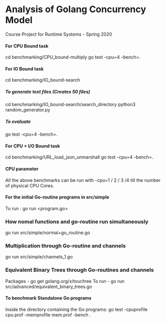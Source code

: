 # Analysis of Golang Concurrency Model
Course Project for Runtime Systems - Spring 2020

#### For CPU Bound task
cd benchmarking/CPU_bound-multiply
go test -cpu=4 -bench=.

#### For IO Bound task
cd benchmarking/IO_bound-search
##### To generate text files (Creates 50 files)
cd benchmarking/IO_bound-search/search_directory
python3 random_generator.py
##### To evaluate
go test -cpu=4 -bench=.

#### For CPU + I/O Bound task
cd benchmarking/URL_load_json_unmarshall
go test -cpu=4 -bench=.

#### CPU parameter
All the above benchmarks can be run with -cpu=1 / 2 / 3 /4 till the number of physical CPU Cores.


#### For the initial Go-routine programs in src/simple
To run : go run <program.go>

### How nomal functions and go-routine run simultaneously
go run src/simple/normal+go_routine.go

### Multiplication through Go-routine and channels
go run src/simple/channels_1.go

### Equivalent Binary Trees through Go-routines and channels
Packages - go get golang.org/x/tour/tree
To run - go run src/advanced/equivalent_binary_trees.go

#### To benchmark Standalone Go programs
Inside the directory containing the Go programs:
go test -cpuprofile cpu.prof -memprofile mem.prof -bench .
